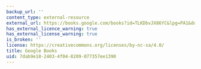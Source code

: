 ```yaml
---
backup_url: ''
content_type: external-resource
external_url: https://books.google.com/books?id=TLKDbvJX86YC&lpg=PA1&dq=donald%20stokes%20pasteur%27s%20quadrant&pg=PA1#v=onepage&q&f=false
has_external_licence_warning: true
has_external_license_warning: true
is_broken: ''
license: https://creativecommons.org/licenses/by-nc-sa/4.0/
title: Google Books
uid: 7dab9e18-2403-4f04-8209-077357ee1390
---
```

